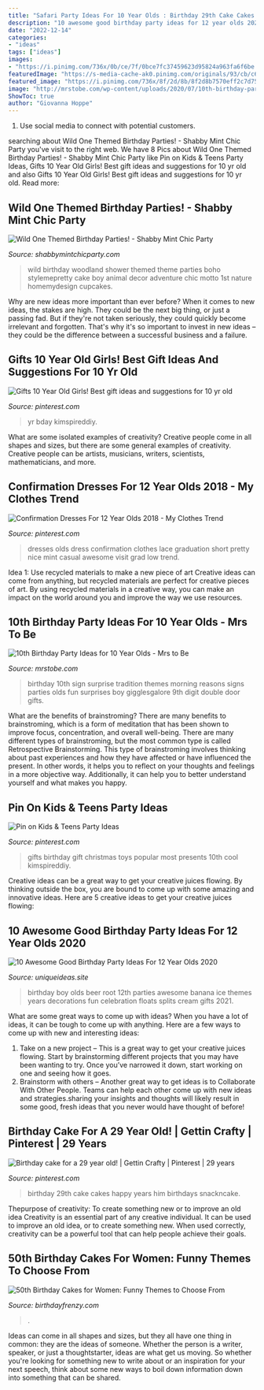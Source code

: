 ```yaml
---
title: "Safari Party Ideas For 10 Year Olds : Birthday 29th Cake Cakes Happy Years Him Birthdays Snackncake"
description: "10 awesome good birthday party ideas for 12 year olds 2020"
date: "2022-12-14"
categories:
- "ideas"
tags: ["ideas"]
images:
- "https://i.pinimg.com/736x/0b/ce/7f/0bce7fc37459623d95824a963fa6f6be.jpg"
featuredImage: "https://s-media-cache-ak0.pinimg.com/originals/93/cb/c6/93cbc6669bf39290d5bf2b9a74e101ed.jpg"
featured_image: "https://i.pinimg.com/736x/8f/2d/8b/8f2d8b7570eff2c7d7503f3f35a15e0f.jpg"
image: "http://mrstobe.com/wp-content/uploads/2020/07/10th-birthday-party-ideas-1430304939393792467.jpg"
ShowToc: true
author: "Giovanna Hoppe"
---
```



1. Use social media to connect with potential customers.

	

		
searching about Wild One Themed Birthday Parties! - Shabby Mint Chic Party you've visit to the right web. We have 8 Pics about Wild One Themed Birthday Parties! - Shabby Mint Chic Party like Pin on Kids &amp; Teens Party Ideas, Gifts 10 Year Old Girls! Best gift ideas and suggestions for 10 yr old and also Gifts 10 Year Old Girls! Best gift ideas and suggestions for 10 yr old. Read more:
		
    
## Wild One Themed Birthday Parties! - Shabby Mint Chic Party

<img loading=lazy src="http://shabbymintchicparty.com/wp-content/uploads/2017/09/wild-woodland-party-683x1024.jpg" onerror="this.onerror=null;this.src='https://tse1.mm.bing.net/th?id=OIP.tZDiUcVDiA58sAACRCV49QHaLG&amp;pid=15.1';" alt="Wild One Themed Birthday Parties! - Shabby Mint Chic Party">

_Source: shabbymintchicparty.com_

>wild birthday woodland shower themed theme parties boho stylemepretty cake boy animal decor adventure chic motto 1st nature homemydesign cupcakes. 

	

Why are new ideas more important than ever before?
When it comes to new ideas, the stakes are high. They could be the next big thing, or just a passing fad. But if they're not taken seriously, they could quickly become irrelevant and forgotten. That's why it's so important to invest in new ideas – they could be the difference between a successful business and a failure.

    
## Gifts 10 Year Old Girls! Best Gift Ideas And Suggestions For 10 Yr Old

<img loading=lazy src="https://i.pinimg.com/736x/87/38/4c/87384c173de7efdf8a509f8fed62eaa7.jpg" onerror="this.onerror=null;this.src='https://tse1.mm.bing.net/th?id=OIP.3UvsZjbGuUOnHt9QdXSJRQAAAA&amp;pid=15.1';" alt="Gifts 10 Year Old Girls! Best gift ideas and suggestions for 10 yr old">

_Source: pinterest.com_

>yr bday kimspireddiy. 

	

What are some isolated examples of creativity?
Creative people come in all shapes and sizes, but there are some general examples of creativity. Creative people can be artists, musicians, writers, scientists, mathematicians, and more.

    
## Confirmation Dresses For 12 Year Olds 2018 - My Clothes Trend

<img loading=lazy src="https://i.pinimg.com/736x/8f/2d/8b/8f2d8b7570eff2c7d7503f3f35a15e0f.jpg" onerror="this.onerror=null;this.src='https://tse4.mm.bing.net/th?id=OIP._5sCBKc0c4A1gPgJMjOKxgAAAA&amp;pid=15.1';" alt="Confirmation Dresses For 12 Year Olds 2018 - My Clothes Trend">

_Source: pinterest.com_

>dresses olds dress confirmation clothes lace graduation short pretty nice mint casual awesome visit grad low trend. 

	

Idea 1: Use recycled materials to make a new piece of art
Creative ideas can come from anything, but recycled materials are perfect for creative pieces of art. By using recycled materials in a creative way, you can make an impact on the world around you and improve the way we use resources.

    
## 10th Birthday Party Ideas For 10 Year Olds - Mrs To Be

<img loading=lazy src="http://mrstobe.com/wp-content/uploads/2020/07/10th-birthday-party-ideas-1430304939393792467.jpg" onerror="this.onerror=null;this.src='https://tse1.mm.bing.net/th?id=OIP.If3YII9fTOynvQJcEWXzFwHaNJ&amp;pid=15.1';" alt="10th Birthday Party Ideas for 10 Year Olds - Mrs to Be">

_Source: mrstobe.com_

>birthday 10th sign surprise tradition themes morning reasons signs parties olds fun surprises boy gigglesgalore 9th digit double door gifts. 

	

What are the benefits of brainstroming?
There are many benefits to brainstroming, which is a form of meditation that has been shown to improve focus, concentration, and overall well-being. There are many different types of brainstroming, but the most common type is called Retrospective Brainstorming. This type of brainstroming involves thinking about past experiences and how they have affected or have influenced the present. In other words, it helps you to reflect on your thoughts and feelings in a more objective way. Additionally, it can help you to better understand yourself and what makes you happy.

    
## Pin On Kids &amp; Teens Party Ideas

<img loading=lazy src="https://i.pinimg.com/736x/0b/ce/7f/0bce7fc37459623d95824a963fa6f6be.jpg" onerror="this.onerror=null;this.src='https://tse3.mm.bing.net/th?id=OIP.G8CfJr4oAj1WdsF89OkdWQHaPG&amp;pid=15.1';" alt="Pin on Kids &amp; Teens Party Ideas">

_Source: pinterest.com_

>gifts birthday gift christmas toys popular most presents 10th cool kimspireddiy. 

	

Creative ideas can be a great way to get your creative juices flowing. By thinking outside the box, you are bound to come up with some amazing and innovative ideas. Here are 5 creative ideas to get your creative juices flowing: 

    
## 10 Awesome Good Birthday Party Ideas For 12 Year Olds 2020

<img loading=lazy src="https://www.uniqueideas.site/wp-content/uploads/12-year-old-party-root-beer-floats-banana-splits-ice-cream-with-2.jpg" onerror="this.onerror=null;this.src='https://tse4.mm.bing.net/th?id=OIP.-K2IydWWboBuNm-GracXSAHaFj&amp;pid=15.1';" alt="10 Awesome Good Birthday Party Ideas For 12 Year Olds 2020">

_Source: uniqueideas.site_

>birthday boy olds beer root 12th parties awesome banana ice themes years decorations fun celebration floats splits cream gifts 2021. 

	

What are some great ways to come up with ideas?
When you have a lot of ideas, it can be tough to come up with anything. Here are a few ways to come up with new and interesting ideas: 
1. Take on a new project – This is a great way to get your creative juices flowing. Start by brainstorming different projects that you may have been wanting to try. Once you’ve narrowed it down, start working on one and seeing how it goes. 
2. Brainstorm with others – Another great way to get ideas is to Collaborate With Other People. Teams can help each other come up with new ideas and strategies.sharing your insights and thoughts will likely result in some good, fresh ideas that you never would have thought of before! 

    
## Birthday Cake For A 29 Year Old! | Gettin Crafty | Pinterest | 29 Years

<img loading=lazy src="https://s-media-cache-ak0.pinimg.com/originals/93/cb/c6/93cbc6669bf39290d5bf2b9a74e101ed.jpg" onerror="this.onerror=null;this.src='https://tse3.mm.bing.net/th?id=OIP.Uin9u5JJMOvhn2fdiGlSoAHaJ4&amp;pid=15.1';" alt="Birthday cake for a 29 year old! | Gettin Crafty | Pinterest | 29 years">

_Source: pinterest.com_

>birthday 29th cake cakes happy years him birthdays snackncake. 

	

Thepurpose of creativity: To create something new or to improve an old idea
Creativity is an essential part of any creative individual. It can be used to improve an old idea, or to create something new. When used correctly, creativity can be a powerful tool that can help people achieve their goals.

    
## 50th Birthday Cakes For Women: Funny Themes To Choose From

<img loading=lazy src="https://pixfeeds.com/images/birthdays/birthday/1200-145119947-cake-and-candles.jpg" onerror="this.onerror=null;this.src='https://tse1.mm.bing.net/th?id=OIP.iPmNtBEsWbU5-OZvcxlslwHaLH&amp;pid=15.1';" alt="50th Birthday Cakes for Women: Funny Themes to Choose From">

_Source: birthdayfrenzy.com_

>. 

	

Ideas can come in all shapes and sizes, but they all have one thing in common: they are the ideas of someone. Whether the person is a writer, speaker, or just a thoughtstarter, ideas are what get us moving. So whether you're looking for something new to write about or an inspiration for your next speech, think about some new ways to boil down information down into something that can be shared.

